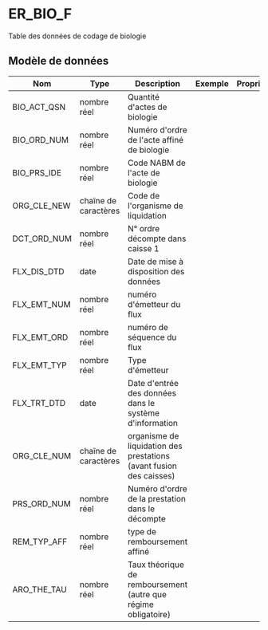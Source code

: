 # ER_BIO_F

Table des données de codage de biologie


## Modèle de données

|Nom|Type|Description|Exemple|Propriétés|
|-|-|-|-|-|
|BIO_ACT_QSN|nombre réel|Quantité d'actes de biologie|||
|BIO_ORD_NUM|nombre réel|Numéro d'ordre de l'acte affiné de biologie|||
|BIO_PRS_IDE|nombre réel|Code NABM de l'acte de biologie|||
|ORG_CLE_NEW|chaîne de caractères|Code de l'organisme de liquidation|||
|DCT_ORD_NUM|nombre réel|N° ordre décompte dans caisse                      1|||
|FLX_DIS_DTD|date|Date de mise à disposition des données|||
|FLX_EMT_NUM|nombre réel|numéro d'émetteur du flux|||
|FLX_EMT_ORD|nombre réel|numéro de séquence du flux|||
|FLX_EMT_TYP|nombre réel|Type d'émetteur|||
|FLX_TRT_DTD|date|Date d'entrée des données dans le système d'information|||
|ORG_CLE_NUM|chaîne de caractères|organisme de liquidation des prestations (avant fusion des caisses)|||
|PRS_ORD_NUM|nombre réel|Numéro d'ordre de la prestation dans le décompte|||
|REM_TYP_AFF|nombre réel|type de remboursement affiné|||
|ARO_THE_TAU|nombre réel|Taux théorique de remboursement (autre que régime obligatoire)|||
